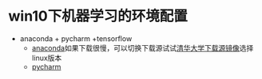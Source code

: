 # win10下机器学习的环境配置
- anaconda + pycharm +tensorflow
  - [anaconda](https://www.cnblogs.com/csu-lmw/p/9356719.html)如果下载很慢，可以切换下载源试试[清华大学下载源镜像](https://mirrors.tuna.tsinghua.edu.cn/)选择linux版本
  - [pycharm](https://www.jetbrains.com/pycharm/download/#section=linux)
